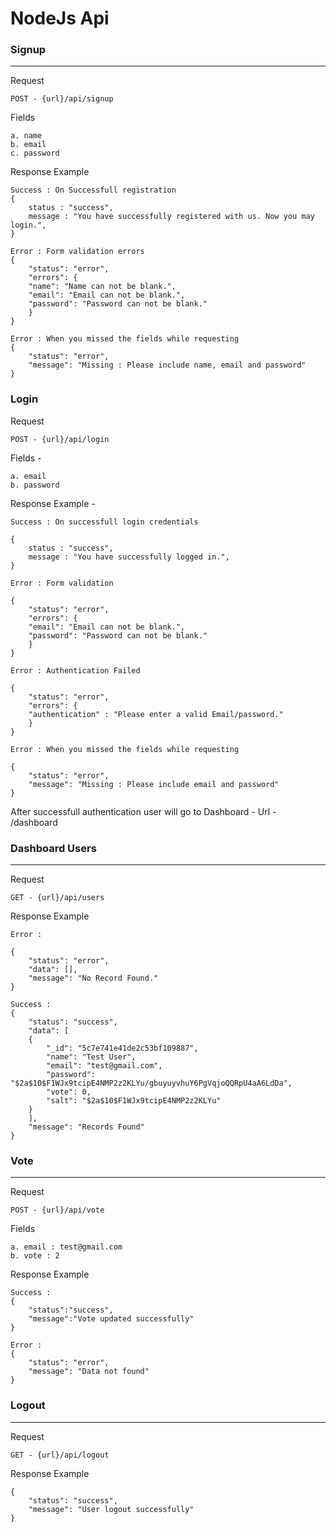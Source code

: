 # NodeJs Api

### Signup
---------------------

Request
	
	POST - {url}/api/signup

Fields

	a. name
	b. email
	c. password 

Response Example 

	Success : On Successfull registration
	{
	    status : "success",
	    message : "You have successfully registered with us. Now you may login.",
	}

	Error : Form validation errors
	{
	    "status": "error",
	    "errors": {
		"name": "Name can not be blank.",
		"email": "Email can not be blank.",
		"password": "Password can not be blank."
	    }
	}

	Error : When you missed the fields while requesting
	{
	    "status": "error",
	    "message": "Missing : Please include name, email and password"
	}

### Login

Request

	POST - {url}/api/login

Fields - 

	a. email
	b. password

Response Example - 

	Success : On successfull login credentials

	{
	    status : "success",
	    message : "You have successfully logged in.",
	}

	Error : Form validation

	{
	    "status": "error",
	    "errors": {
		"email": "Email can not be blank.",
		"password": "Password can not be blank."
	    }
	}

	Error : Authentication Failed 

	{
	    "status": "error",
	    "errors": {
		"authentication" : "Please enter a valid Email/password."
	    }
	}

	Error : When you missed the fields while requesting

	{
	    "status": "error",
	    "message": "Missing : Please include email and password"
	}

After successfull authentication user will go to Dashboard - Url - /dashboard


### Dashboard Users
---------------------

Request
	
	GET - {url}/api/users

Response Example

	Error : 

	{
	    "status": "error",
	    "data": [],
	    "message": "No Record Found."
	}

	Success :
	{
	    "status": "success",
	    "data": [
		{
		    "_id": "5c7e741e41de2c53bf109887",
		    "name": "Test User",
		    "email": "test@gmail.com",
		    "password": "$2a$10$F1WJx9tcipE4NMP2z2KLYu/gbuyuyvhuY6PgVqjoQQRpU4aA6LdDa",
		    "vote": 0,
		    "salt": "$2a$10$F1WJx9tcipE4NMP2z2KLYu"
		}
	    ],
	    "message": "Records Found"
	}

### Vote
---------------------

Request

	POST - {url}/api/vote

Fields 

	a. email : test@gmail.com
	b. vote : 2 

Response Example

	Success :
	{
	    "status":"success",
	    "message":"Vote updated successfully"
	}

	Error : 
	{
	    "status": "error",
	    "message": "Data not found"
	}

### Logout
---------------------

Request

	GET - {url}/api/logout

Response Example

	{
	    "status": "success",
	    "message": "User logout successfully"
	}
